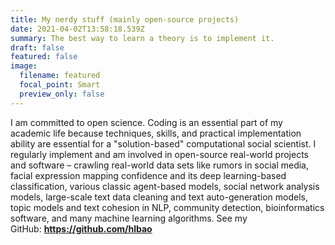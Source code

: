 ```yaml
---
title: My nerdy stuff (mainly open-source projects)
date: 2021-04-02T13:58:18.539Z
summary: The best way to learn a theory is to implement it.
draft: false
featured: false
image:
  filename: featured
  focal_point: Smart
  preview_only: false
---
```

I am committed to open science. Coding is an essential part of my academic life because techniques, skills, and practical implementation ability are essential for a "solution-based" computational social scientist. I regularly implement and am involved in open-source real-world projects and software – crawling real-world data sets like rumors in social media, facial expression mapping confidence and its deep learning-based classification, various classic agent-based models, social network analysis models, large-scale text data cleaning and text auto-generation models, topic models and text cohesion in NLP, community detection, bioinformatics software, and many machine learning algorithms. See my GitHub: **<https://github.com/hlbao>**